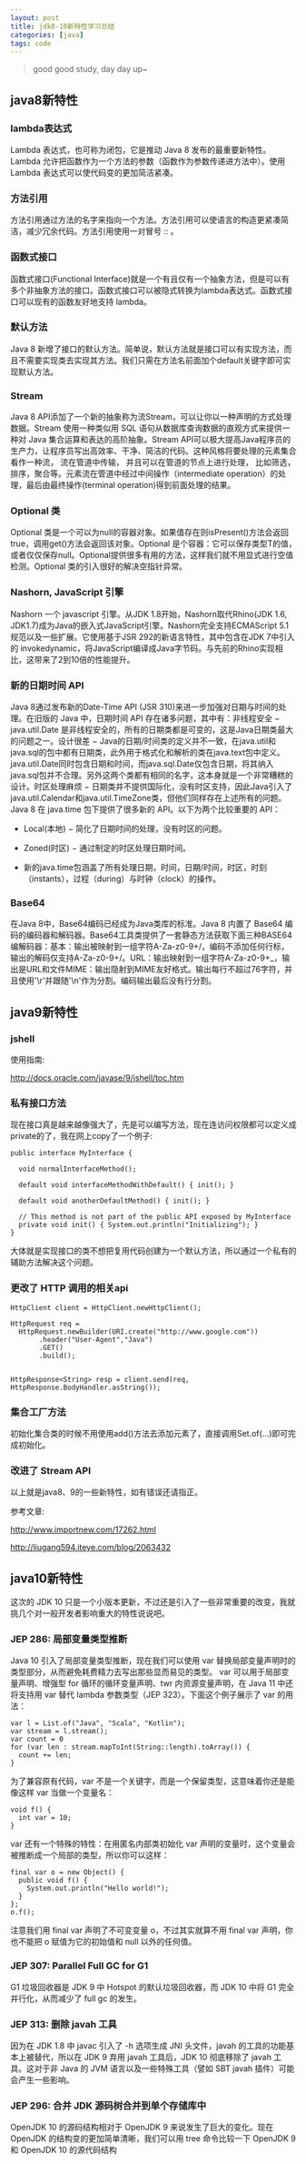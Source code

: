 ```yaml
---
layout: post
title: jdk8-10新特性学习总结
categories: [java]
tags: code
---
```


> good good study, day day up~

## java8新特性

### lambda表达式

Lambda 表达式，也可称为闭包，它是推动 Java 8 发布的最重要新特性。Lambda 允许把函数作为一个方法的参数（函数作为参数传递进方法中）。使用 Lambda 表达式可以使代码变的更加简洁紧凑。

### 方法引用

方法引用通过方法的名字来指向一个方法。方法引用可以使语言的构造更紧凑简洁，减少冗余代码。方法引用使用一对冒号 :: 。

### 函数式接口

函数式接口(Functional Interface)就是一个有且仅有一个抽象方法，但是可以有多个非抽象方法的接口。函数式接口可以被隐式转换为lambda表达式。函数式接口可以现有的函数友好地支持 lambda。

### 默认方法

Java 8 新增了接口的默认方法。简单说，默认方法就是接口可以有实现方法，而且不需要实现类去实现其方法。我们只需在方法名前面加个default关键字即可实现默认方法。

### Stream

Java 8 API添加了一个新的抽象称为流Stream，可以让你以一种声明的方式处理数据。Stream 使用一种类似用 SQL 语句从数据库查询数据的直观方式来提供一种对 Java 集合运算和表达的高阶抽象。Stream API可以极大提高Java程序员的生产力，让程序员写出高效率、干净、简洁的代码。这种风格将要处理的元素集合看作一种流， 流在管道中传输， 并且可以在管道的节点上进行处理， 比如筛选， 排序，聚合等。元素流在管道中经过中间操作（intermediate operation）的处理，最后由最终操作(terminal operation)得到前面处理的结果。

### Optional 类

Optional 类是一个可以为null的容器对象。如果值存在则isPresent()方法会返回true，调用get()方法会返回该对象。Optional 是个容器：它可以保存类型T的值，或者仅仅保存null。Optional提供很多有用的方法，这样我们就不用显式进行空值检测。Optional 类的引入很好的解决空指针异常。

### Nashorn, JavaScript 引擎

Nashorn 一个 javascript 引擎。从JDK 1.8开始，Nashorn取代Rhino(JDK 1.6, JDK1.7)成为Java的嵌入式JavaScript引擎。Nashorn完全支持ECMAScript 5.1规范以及一些扩展。它使用基于JSR 292的新语言特性，其中包含在JDK 7中引入的 invokedynamic，将JavaScript编译成Java字节码。与先前的Rhino实现相比，这带来了2到10倍的性能提升。

### 新的日期时间 API

Java 8通过发布新的Date-Time API (JSR 310)来进一步加强对日期与时间的处理。在旧版的 Java 中，日期时间 API 存在诸多问题，其中有：非线程安全 − java.util.Date 是非线程安全的，所有的日期类都是可变的，这是Java日期类最大的问题之一。设计很差 − Java的日期/时间类的定义并不一致，在java.util和java.sql的包中都有日期类，此外用于格式化和解析的类在java.text包中定义。java.util.Date同时包含日期和时间，而java.sql.Date仅包含日期，将其纳入java.sql包并不合理。另外这两个类都有相同的名字，这本身就是一个非常糟糕的设计。时区处理麻烦 − 日期类并不提供国际化，没有时区支持，因此Java引入了java.util.Calendar和java.util.TimeZone类，但他们同样存在上述所有的问题。Java 8 在 java.time 包下提供了很多新的 API。以下为两个比较重要的 API：

- Local(本地) − 简化了日期时间的处理，没有时区的问题。

- Zoned(时区) − 通过制定的时区处理日期时间。

- 新的java.time包涵盖了所有处理日期，时间，日期/时间，时区，时刻（instants），过程（during）与时钟（clock）的操作。

### Base64

在Java 8中，Base64编码已经成为Java类库的标准。Java 8 内置了 Base64 编码的编码器和解码器。Base64工具类提供了一套静态方法获取下面三种BASE64编解码器：基本：输出被映射到一组字符A-Za-z0-9+/，编码不添加任何行标，输出的解码仅支持A-Za-z0-9+/。URL：输出映射到一组字符A-Za-z0-9+_，输出是URL和文件MIME：输出隐射到MIME友好格式。输出每行不超过76字符，并且使用'\r'并跟随'\n'作为分割。编码输出最后没有行分割。

## java9新特性

### jshell

使用指南:

http://docs.oracle.com/javase/9/jshell/toc.htm

### 私有接口方法

现在接口真是越来越像强大了，先是可以编写方法，现在连访问权限都可以定义成private的了，我在网上copy了一个例子:

```
public interface MyInterface {

  void normalInterfaceMethod();

  default void interfaceMethodWithDefault() { init(); }

  default void anotherDefaultMethod() { init(); }

  // This method is not part of the public API exposed by MyInterface
  private void init() { System.out.println("Initializing"); }
}
```
大体就是实现接口的类不想把复用代码创建为一个默认方法，所以通过一个私有的辅助方法解决这个问题。

### 更改了 HTTP 调用的相关api

```
HttpClient client = HttpClient.newHttpClient();

HttpRequest req =
  HttpRequest.newBuilder(URI.create("http://www.google.com"))
       .header("User-Agent","Java")
       .GET()
       .build();


HttpResponse<String> resp = client.send(req, HttpResponse.BodyHandler.asString());
```
### 集合工厂方法

初始化集合类的时候不用使用add()方法去添加元素了，直接调用Set.of(...)即可完成初始化。

### 改进了 Stream API

以上就是java8、9的一些新特性，如有错误还请指正。

参考文章:

http://www.importnew.com/17262.html

http://liugang594.iteye.com/blog/2063432

## java10新特性

这次的 JDK 10 只是一个小版本更新，不过还是引入了一些非常重要的改变，我就挑几个对一般开发者影响重大的特性说说吧。

### JEP 286: 局部变量类型推断
Java 10 引入了局部变量类型推断，现在我们可以使用 var 替换局部变量声明时的类型部分，从而避免耗费精力去写出那些显而易见的类型。 var 可以用于局部变量声明、增强型 for 循环的循环变量声明、twr 内资源变量声明，在 Java 11 中还将支持用 var 替代 lambda 参数类型（JEP 323）。下面这个例子展示了 var 的用法：

```
var l = List.of("Java", "Scala", "Kotlin");
var stream = l.stream();
var count = 0
for (var len : stream.mapToInt(String::length).toArray()) {
  count += len;
}
```

为了兼容原有代码，var 不是一个关键字，而是一个保留类型，这意味着你还是能像这样 var 当做一个变量名：

```
void f() {
  int var = 10;
}
```

var 还有一个特殊的特性：在用匿名内部类初始化 var 声明的变量时，这个变量会被推断成一个局部的类型，所以你可以这样：

```
final var o = new Object() {
  public void f() {
    System.out.println("Hello world!");
  }
};
o.f();
```

注意我们用 final var 声明了不可变变量 o，不过其实就算不用 final var 声明，你也不能把 o 赋值为它的初始值和 null 以外的任何值。

### JEP 307: Parallel Full GC for G1

G1 垃圾回收器是 JDK 9 中 Hotspot 的默认垃圾回收器，而 JDK 10 中将 G1 完全并行化，从而减少了 full gc 的发生。

### JEP 313: 删除 javah 工具

因为在 JDK 1.8 中 javac 引入了 -h 选项生成 JNI 头文件，javah 的工具的功能基本上被替代，所以在 JDK 9 弃用 javah 工具后，JDK 10 彻底移除了 javah 工具。这对于非 Java 的 JVM 语言以及一些特殊工具（譬如 SBT javah 插件）可能会产生一些影响。

### JEP 296: 合并 JDK 源码树合并到单个存储库中

OpenJDK 10 的源码结构相对于 OpenJDK 9 来说发生了巨大的变化。现在 OpenJDK 的结构变的更加简单清晰，我们可以用 tree 命令比较一下 OpenJDK 9 和 OpenJDK 10 的源代码结构

